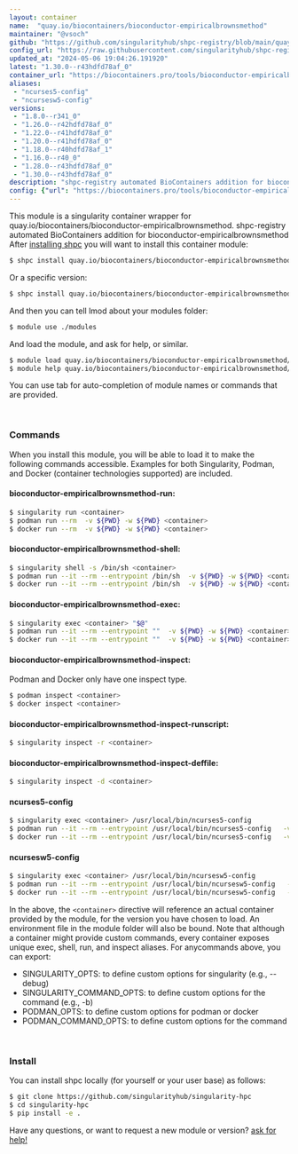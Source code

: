 ```yaml
---
layout: container
name:  "quay.io/biocontainers/bioconductor-empiricalbrownsmethod"
maintainer: "@vsoch"
github: "https://github.com/singularityhub/shpc-registry/blob/main/quay.io/biocontainers/bioconductor-empiricalbrownsmethod/container.yaml"
config_url: "https://raw.githubusercontent.com/singularityhub/shpc-registry/main/quay.io/biocontainers/bioconductor-empiricalbrownsmethod/container.yaml"
updated_at: "2024-05-06 19:04:26.191920"
latest: "1.30.0--r43hdfd78af_0"
container_url: "https://biocontainers.pro/tools/bioconductor-empiricalbrownsmethod"
aliases:
 - "ncurses5-config"
 - "ncursesw5-config"
versions:
 - "1.8.0--r341_0"
 - "1.26.0--r42hdfd78af_0"
 - "1.22.0--r41hdfd78af_0"
 - "1.20.0--r41hdfd78af_0"
 - "1.18.0--r40hdfd78af_1"
 - "1.16.0--r40_0"
 - "1.28.0--r43hdfd78af_0"
 - "1.30.0--r43hdfd78af_0"
description: "shpc-registry automated BioContainers addition for bioconductor-empiricalbrownsmethod"
config: {"url": "https://biocontainers.pro/tools/bioconductor-empiricalbrownsmethod", "maintainer": "@vsoch", "description": "shpc-registry automated BioContainers addition for bioconductor-empiricalbrownsmethod", "latest": {"1.30.0--r43hdfd78af_0": "sha256:fa82c500099876fdf1569674d6dc4cdb6be23b684c88583dc72b9c69c85e60b5"}, "tags": {"1.8.0--r341_0": "sha256:0fa56e514741d38ae3ea67d97a6782258353267a287703bdb777d9a513cb660c", "1.26.0--r42hdfd78af_0": "sha256:ce5dd6a5b685d1dfa5bef218b871f3cf7ac17bf85ad8f2fb20b56b8d7ed18504", "1.22.0--r41hdfd78af_0": "sha256:6a2df0b121b1b600c32610b8b585ff392726e116180ad2e74cda901fbe1f0dd9", "1.20.0--r41hdfd78af_0": "sha256:d2f0c76e24ef7b270137da1906a4a54f3d937a8fc38696dd1212718b669e7f4c", "1.18.0--r40hdfd78af_1": "sha256:803a9f8f4f8b3f543f13aae17e8f09f99f56b9a839b2aada33ad15273320cdf2", "1.16.0--r40_0": "sha256:31e691408c4c4abd83c8ffdf563d1c03c6247c5644df2945fc9a0325146906c4", "1.28.0--r43hdfd78af_0": "sha256:82d76dba71f34563b49ae298d488aaa25bc531be90eff27e7ec661756d163254", "1.30.0--r43hdfd78af_0": "sha256:fa82c500099876fdf1569674d6dc4cdb6be23b684c88583dc72b9c69c85e60b5"}, "docker": "quay.io/biocontainers/bioconductor-empiricalbrownsmethod", "aliases": {"ncurses5-config": "/usr/local/bin/ncurses5-config", "ncursesw5-config": "/usr/local/bin/ncursesw5-config"}}
---
```


This module is a singularity container wrapper for quay.io/biocontainers/bioconductor-empiricalbrownsmethod.
shpc-registry automated BioContainers addition for bioconductor-empiricalbrownsmethod
After [installing shpc](#install) you will want to install this container module:


```bash
$ shpc install quay.io/biocontainers/bioconductor-empiricalbrownsmethod
```

Or a specific version:

```bash
$ shpc install quay.io/biocontainers/bioconductor-empiricalbrownsmethod:1.30.0--r43hdfd78af_0
```

And then you can tell lmod about your modules folder:

```bash
$ module use ./modules
```

And load the module, and ask for help, or similar.

```bash
$ module load quay.io/biocontainers/bioconductor-empiricalbrownsmethod/1.30.0--r43hdfd78af_0
$ module help quay.io/biocontainers/bioconductor-empiricalbrownsmethod/1.30.0--r43hdfd78af_0
```

You can use tab for auto-completion of module names or commands that are provided.

<br>

### Commands

When you install this module, you will be able to load it to make the following commands accessible.
Examples for both Singularity, Podman, and Docker (container technologies supported) are included.

#### bioconductor-empiricalbrownsmethod-run:

```bash
$ singularity run <container>
$ podman run --rm  -v ${PWD} -w ${PWD} <container>
$ docker run --rm  -v ${PWD} -w ${PWD} <container>
```

#### bioconductor-empiricalbrownsmethod-shell:

```bash
$ singularity shell -s /bin/sh <container>
$ podman run --it --rm --entrypoint /bin/sh  -v ${PWD} -w ${PWD} <container>
$ docker run --it --rm --entrypoint /bin/sh  -v ${PWD} -w ${PWD} <container>
```

#### bioconductor-empiricalbrownsmethod-exec:

```bash
$ singularity exec <container> "$@"
$ podman run --it --rm --entrypoint ""  -v ${PWD} -w ${PWD} <container> "$@"
$ docker run --it --rm --entrypoint ""  -v ${PWD} -w ${PWD} <container> "$@"
```

#### bioconductor-empiricalbrownsmethod-inspect:

Podman and Docker only have one inspect type.

```bash
$ podman inspect <container>
$ docker inspect <container>
```

#### bioconductor-empiricalbrownsmethod-inspect-runscript:

```bash
$ singularity inspect -r <container>
```

#### bioconductor-empiricalbrownsmethod-inspect-deffile:

```bash
$ singularity inspect -d <container>
```


#### ncurses5-config

```bash
$ singularity exec <container> /usr/local/bin/ncurses5-config
$ podman run --it --rm --entrypoint /usr/local/bin/ncurses5-config   -v ${PWD} -w ${PWD} <container> -c " $@"
$ docker run --it --rm --entrypoint /usr/local/bin/ncurses5-config   -v ${PWD} -w ${PWD} <container> -c " $@"
```


#### ncursesw5-config

```bash
$ singularity exec <container> /usr/local/bin/ncursesw5-config
$ podman run --it --rm --entrypoint /usr/local/bin/ncursesw5-config   -v ${PWD} -w ${PWD} <container> -c " $@"
$ docker run --it --rm --entrypoint /usr/local/bin/ncursesw5-config   -v ${PWD} -w ${PWD} <container> -c " $@"
```



In the above, the `<container>` directive will reference an actual container provided
by the module, for the version you have chosen to load. An environment file in the
module folder will also be bound. Note that although a container
might provide custom commands, every container exposes unique exec, shell, run, and
inspect aliases. For anycommands above, you can export:

 - SINGULARITY_OPTS: to define custom options for singularity (e.g., --debug)
 - SINGULARITY_COMMAND_OPTS: to define custom options for the command (e.g., -b)
 - PODMAN_OPTS: to define custom options for podman or docker
 - PODMAN_COMMAND_OPTS: to define custom options for the command

<br>

### Install

You can install shpc locally (for yourself or your user base) as follows:

```bash
$ git clone https://github.com/singularityhub/singularity-hpc
$ cd singularity-hpc
$ pip install -e .
```

Have any questions, or want to request a new module or version? [ask for help!](https://github.com/singularityhub/singularity-hpc/issues)